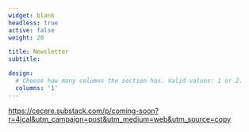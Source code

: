 ```yaml
---
widget: blank
headless: true
active: false
weight: 20

title: Newsletter
subtitle:

design:
  # Choose how many columns the section has. Valid values: 1 or 2.
  columns: '1'
---
```


https://cecere.substack.com/p/coming-soon?r=4jcal&utm_campaign=post&utm_medium=web&utm_source=copy
